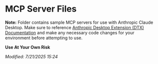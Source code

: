 # MCP Server Files

**Note:** Folder contains sample MCP servers for use with Anthropic Claude Desktop.  Make sure to reference  [Anthropic Desktop Extension (DTX) Documentation](https://www.anthropic.com/engineering/desktop-extensions) and make any necessary code changes for your environment before attempting to use.

**Use At Your Own Risk**

_Modified: 7/21/2025 15:24_
